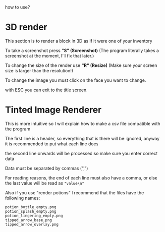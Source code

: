how to use?
# 3D render #

This section is to render a block in 3D as if it were one of your inventory

To take a screenshot press **"S" (Screenshot)**
(The program literally takes a screenshot at the moment, I'll fix that later.)

To change the size of the render use **"R" (Resize)**
(Make sure your screen size is larger than the resolution!)

To change the image you must click on the face you want to change.

with ESC you can exit to the title screen.

# Tinted Image Renderer #

This is more intuitive so I will explain how to make a csv file compatible with the program

The first line is a header, so everything that is there will be ignored, anyway it is recommended to put what each line does

the second line onwards will be processed so make sure you enter correct data

Data must be separated by commas (",")

For reading reasons, the end of each line must also have a comma, or else the last value will be read as 
```"value\n"```

Also if you use "render potions" I recommend that the files have the following names:

```potion_overlay.png
potion_bottle_empty.png
potion_splash_empty.png
potion_lingering_empty.png
tipped_arrow_base.png
tipped_arrow_overlay.png
